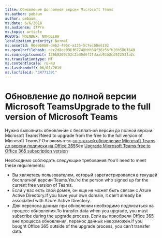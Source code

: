 ```yaml
---
title: Обновление до полной версии Microsoft Teams
ms.author: pebaum
author: pebaum
ms.date: 6/6/2018
ms.audience: ITPro
ms.topic: article
ROBOTS: NOINDEX, NOFOLLOW
localization_priority: Normal
ms.assetid: 86e9b860-d4b2-495c-a135-5c7ecb8e6192
ms.openlocfilehash: cec2d8ee096f67748bbb38f36c56fb20b586f840
ms.sourcegitcommit: 136b8209c52c2a05d0f2fdaab93b2cd92253fa2c
ms.translationtype: MT
ms.contentlocale: ru-RU
ms.lasthandoff: 06/07/2019
ms.locfileid: "34771391"
---
```

# <a name="upgrade-to-the-full-version-of-microsoft-teams"></a><span data-ttu-id="ec760-102">Обновление до полной версии Microsoft Teams</span><span class="sxs-lookup"><span data-stu-id="ec760-102">Upgrade to the full version of Microsoft Teams</span></span>

<span data-ttu-id="ec760-103">Нужно выполнить обновление с бесплатной версии до полной версии Microsoft Teams?</span><span class="sxs-lookup"><span data-stu-id="ec760-103">Need to upgrade from the free to the full version of Microsoft Teams?</span></span> <span data-ttu-id="ec760-104">Ознакомьтесь [со статьей обновление Microsoft Teams до версии подписки на Office 365](https://docs.microsoft.com/microsoftteams/upgrade-freemium)</span><span class="sxs-lookup"><span data-stu-id="ec760-104">See [Upgrade Microsoft Teams free to Office 365 subscription version](https://docs.microsoft.com/microsoftteams/upgrade-freemium)</span></span>

<span data-ttu-id="ec760-105">Необходимо соблюдать следующие требования:</span><span class="sxs-lookup"><span data-stu-id="ec760-105">You’ll need to meet these requirements:</span></span>
- <span data-ttu-id="ec760-106">Вы являетесь пользователем, который зарегистрировался в текущей бесплатной версии Teams.</span><span class="sxs-lookup"><span data-stu-id="ec760-106">You’re the person who signed up for the current free version of Teams.</span></span>
- <span data-ttu-id="ec760-107">Если у вас есть свой домен, он еще не может быть связан с Azure Active Directory.</span><span class="sxs-lookup"><span data-stu-id="ec760-107">If you have your own domain, it can’t already be associated with Azure Active Directory.</span></span>
- <span data-ttu-id="ec760-108">Для переноса данных при обновлении необходимо подписаться на процесс обновления.</span><span class="sxs-lookup"><span data-stu-id="ec760-108">To transfer data when you upgrade, you must subscribe during the upgrade process.</span></span> <span data-ttu-id="ec760-109">Если вы приобрели Office 365 вне процесса обновления, перенос данных невозможен.</span><span class="sxs-lookup"><span data-stu-id="ec760-109">If you bought Office 365 outside of the upgrade process, you can’t transfer data.</span></span>


